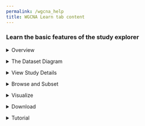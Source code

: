 ```yaml
---
permalink: /wgcna_help
title: WGCNA Learn tab content
---
```

<style>
  div.static-content details {
    margin: 1em 0;
  }
  div.static-content details p, div.static-content details ul, div.static-content details ul li {
    margin-left: 1em;
    font-size: 95%;
  }
</style>

<div class="static-content">
  <div class="wgcna-help">
    <h3>Learn the basic features of the study explorer</h3>
    <details>
      <summary>Overview</summary>
      <p>The <b>Study Explorer</b> is an interactive feature that allows you to learn more about a dataset, explore all the variables in the dataset, and perform exploratory data analysis to visualize associations between two or more variables.</p>
    </details>
    <details>
      <summary>The Dataset Diagram</summary>
      <p>Across the top of the page is a diagram that depicts the structure of the dataset and the sample size. Below the dataset diagram are several tabs whose functionality is described below. </p>
    </details>
    <details>
      <summary>View Study Details</summary>
      <p>The <b>View Study Details</b> tab provides a summary of the dataset, links to associated publications, and a list of study investigators.</p>
    </details>
    <details>
      <summary>Browse and Subset</summary>
      <p><ul>The <b>Browse and Subset</b> tab enables you to
        <li>Browse through a <b>hierarchical variable tree</b>, a list of all the variables in the dataset that is displayed in on the left of the page</li>
        <li>View the <b>univariate distributions</b> of each of the variables by clicking on the variable name in the tree. Clicking on a categorical variable displays a frequency table while clicking on a continuous variable displays a histogram with summary statistics.</li>
        <li><b>Subset the data</b> to select observations of interest</li>
      </ul></p>
    </details>
    <details>
      <summary>Visualize</summary>
      <p><ul>The <b>Visualize</b> tab enables you to create graphs and plots to explore associations between two or more variables. Clicking on “New visualization” opens a menu of visualization apps. Click on any icon to open the app and configure it.
        <li>The <b>correlation</b> app allows you to generate a bipartite network and uncover connections between functional data and metadata variables.</li>
        <li>Plot simple distributions of continuous data using <b>histogram</b> and <b>box plot</b> apps.</li>
        <li>Counts and proportions: Use standard <b>bar plots</b> and 'row by column' (RxC) or 2x2 <b>contingency tables</b> to examine and compare frequencies in the data.</li>
      </ul></p>
    </details>
    <details>
      <summary>Download</summary>
      <p>The <b>Download</b> tab allows you to download the data that is represented in the study explorer and work with it on your own. </p>
    </details>
    <details>
      <summary>Tutorial</summary>
      <p>For more details on exploratory data analysis of this WGCNA dataset of dual host-parasite transcriptomes of malaria-infected Gambian children, please <a target="_blank" href="{{'/documents/Study_Explorer_WGCNA_dualTxGambian.pdf' | absolute_url}}">click to access a tutorial</a>.</p>
    </details>
  </div>
</div>
